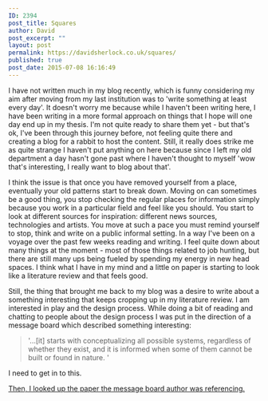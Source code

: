 ```yaml
---
ID: 2394
post_title: Squares
author: David
post_excerpt: ""
layout: post
permalink: https://davidsherlock.co.uk/squares/
published: true
post_date: 2015-07-08 16:16:49
---
```

I have not written much in my blog recently, which is funny considering my aim after moving from my last institution was to 'write something at least every day'. It doesn't worry me because while I haven't been writing here, I have been writing in a more formal approach on things that I hope will one day end up in my thesis. I'm not quite ready to share them yet - but that's ok, I've been through this journey before, not feeling quite there and creating a blog for a rabbit to host the content. Still, it really does strike me as quite strange I haven't put anything on here because since I left my old department a day hasn't gone past where I haven't thought to myself 'wow that's interesting, I really want to blog about that'.

I think the issue is that once you have removed yourself from a place, eventually your old patterns start to break down. Moving on can sometimes be a good thing, you stop checking the regular places for information simply because you work in a particular field and feel like you should. You start to look at different sources for inspiration: different news sources, technologies and artists. You move at such a pace you must remind yourself to stop, think and write on a public informal setting. In a way I've been on a voyage over the past few weeks reading and writing. I feel quite down about many things at the moment - most of those things related to job hunting, but there are still many ups being fueled by spending my energy in new head spaces. I think what I have in my mind and a little on paper is starting to look like a literature review and that feels good.

Still, the thing that brought me back to my blog was a desire to write about a something interesting that keeps cropping up in my literature review. I am interested in play and the design process. While doing a bit of reading and chatting to people about the design process I was put in the direction of a message board which described something interesting:
<blockquote>'...[it] starts with conceptualizing all possible systems, regardless of whether they exist, and it is informed when some of them cannot be built or found in nature. '</blockquote>
I need to get in to this.

<a href="http://pespmc1.vub.ac.be/books/introcyb.pdf">Then, I looked up the paper the message board author was referencing.</a>